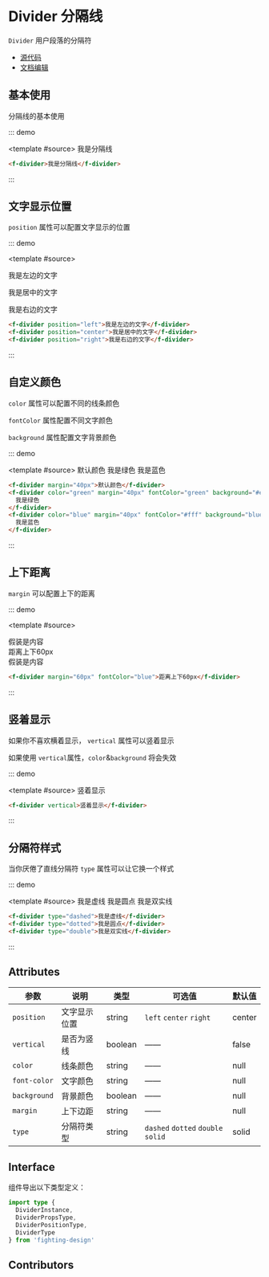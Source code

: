 # Divider 分隔线

`Divider` 用户段落的分隔符

- [源代码](https://github.com/FightingDesign/fighting-design/tree/master/packages/fighting-design/divider)
- [文档编辑](https://github.com/FightingDesign/fighting-design/blob/master/docs/docs/components/divider.md)

## 基本使用

分隔线的基本使用

::: demo

<template #source>
<f-divider margin="20px">我是分隔线</f-divider>
</template>

```html
<f-divider>我是分隔线</f-divider>
```

:::

## 文字显示位置

`position` 属性可以配置文字显示的位置

::: demo

<template #source>

<p/>
<f-divider position='left'>我是左边的文字</f-divider>
<p/>
<f-divider position='center'>我是居中的文字</f-divider>
<p/>
<f-divider position='right'>我是右边的文字</f-divider>
<p/>
</template>

```html
<f-divider position="left">我是左边的文字</f-divider>
<f-divider position="center">我是居中的文字</f-divider>
<f-divider position="right">我是右边的文字</f-divider>
```

:::

## 自定义颜色

`color` 属性可以配置不同的线条颜色

`fontColor` 属性配置不同文字颜色

`background` 属性配置文字背景颜色

::: demo

<template #source>
<f-divider margin="40px">默认颜色</f-divider>
<f-divider color='green' margin="40px" fontColor="green" background="#eee">我是绿色</f-divider>
<f-divider color='blue' margin="40px" fontColor="#fff" background="blue">我是蓝色</f-divider>

</template>

```html
<f-divider margin="40px">默认颜色</f-divider>
<f-divider color="green" margin="40px" fontColor="green" background="#eee">
  我是绿色
</f-divider>
<f-divider color="blue" margin="40px" fontColor="#fff" background="blue">
  我是蓝色
</f-divider>
```

:::

## 上下距离

`margin` 可以配置上下的距离

::: demo

<template #source>

<div>假装是内容</div>
<f-divider margin="60px" fontColor="blue">距离上下60px</f-divider>
<div>假装是内容</div>
</template>

```html
<f-divider margin="60px" fontColor="blue">距离上下60px</f-divider>
```

:::

## 竖着显示

如果你不喜欢横着显示， `vertical` 属性可以竖着显示

如果使用 `vertical`属性，`color`&`background` 将会失效

::: demo

<template #source>
<f-divider vertical>竖着显示</f-divider>
</template>

```html
<f-divider vertical>竖着显示</f-divider>
```

:::

## 分隔符样式

当你厌倦了直线分隔符 `type` 属性可以让它换一个样式

::: demo

<template #source>
<f-divider type="dashed">我是虚线</f-divider>
<f-divider type="dotted">我是圆点</f-divider>
<f-divider type="double">我是双实线</f-divider>
</template>

```html
<f-divider type="dashed">我是虚线</f-divider>
<f-divider type="dotted">我是圆点</f-divider>
<f-divider type="double">我是双实线</f-divider>
```

:::

## Attributes

| 参数         | 说明         | 类型    | 可选值                             | 默认值 |
| ------------ | ------------ | ------- | ---------------------------------- | ------ |
| `position`   | 文字显示位置 | string  | `left` `center` `right`            | center |
| `vertical`   | 是否为竖线   | boolean | ——                                 | false  |
| `color`      | 线条颜色     | string  | ——                                 | null   |
| `font-color` | 文字颜色     | string  | ——                                 | null   |
| `background` | 背景颜色     | boolean | ——                                 | null   |
| `margin`     | 上下边距     | string  | ——                                 | null   |
| `type`       | 分隔符类型   | string  | `dashed` `dotted` `double` `solid` | solid  |

## Interface

组件导出以下类型定义：

```ts
import type {
  DividerInstance,
  DividerPropsType,
  DividerPositionType,
  DividerType
} from 'fighting-design'
```

## Contributors

<a href="https://github.com/Tyh2001" target="_blank">
  <f-avatar round src="https://avatars.githubusercontent.com/u/73180970?v=4" />
</a>

<a href="https://github.com/JayMeDotDot" target="_blank">
  <f-avatar round src="https://avatars.githubusercontent.com/u/43527124?v=4" />
</a>
